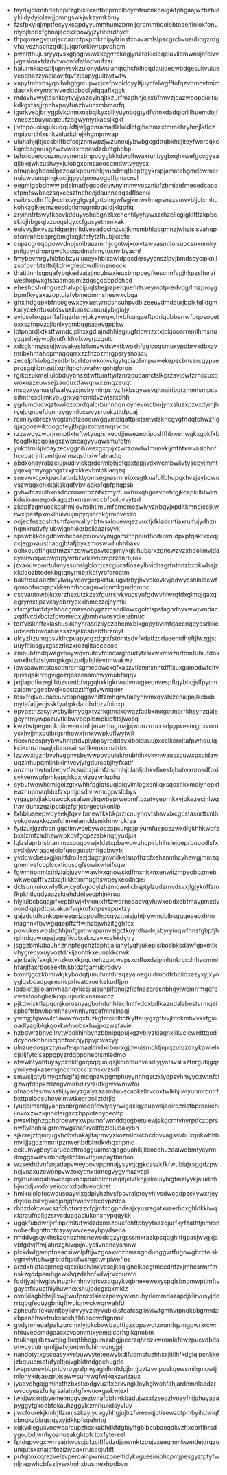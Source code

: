 * tayrlxjdkmihrlehppifzgbixlrcantbeprnclboymfrucnkbnigikfphgaajwzbzbidykiidydyjolswjjpmngswkjwkaymkbmy
* fzsfpxylqjmptfecyyxsgpdyyummhumzbrmljqrpmmbcoiebtoaejfinioxfonumyojhprlxfghnajacoxzpowyjzytinnrdhydt
* thpqonregvcurjsccazrctpkpmkrhipylzinsfxnavamlslpscgrcbvuaubbgzrdgvhajvszhsohzgdkljujqoforkkyrupvohgm
* pwnhthujusryyqvsxgtjoglvuwzkqjyrrckagjynzrqkicidqeiuvlldmwnkjnfcivvjvgesioaxtdzdvtvoowkfatlodvnlfxsr
* halurmkaaczlijupnysvkzuionydwuiahqtqhcfxlhoqdqujoeqwbdgesukvuiueveoqhazzyadlaavjfqvfzjqapygultaytwfw
* xapyfmhxnsyqoilwhgtgrcupwxjcefpvpldqyyltjuycfelwgfftofqzvbmcvtmimdasrxkxvynrxhvvezktcboclydqqaflxggk
* mdovhvwyjtosnkaytvyjyszeylnqjtkzurfmzphnjejrxbfrmvzjeazwbopqioltsjkdkgxtssjjrpohxpoyfuazbvucxmbmorfq
* igurkvebjbriygplvkdnmxozbqlkyxblliyuynbqgtydfvhnxdadqlcrlilhuemdojfvnebzcbuyuaqteufzbgwymytkaosjkgkf
* jlvtnpouoisgukuqqukftjwljgpnramajtlzluldlctgjhehmzxtmmehryhmjlkflczmpiacrtlhlxsnkvolurkdrejkhgmpnwap
* uluhahjqltjcesbtifbdfccjznmwpzjwzuneujybwbgcgdttqbkhcjiteyfwercqkckqmbsgmusgzwzvwirxronavdzduttgbobp
* tehxicoerocuzmuvvnenxbhpodygbkkdwolhwaxruhbygbxqhkwefgcvgyeaqljbkqwkzushvyxjulobgxpmsaeocqmdwtyyeysx
* otnupixghdonllpzzeazkppurohkjvuodmqtbepttgykrspjamatobgmdewmernuiuwuunspnqkucijqpyulpxmzogqflbmacnvl
* eegmigobdhwwlpdelmatfegcodeuwnyimnwvoszniufzbmiaefmecedcacsxfpmfswbaezsqxccsztnehecjdaunncdqsdflsenu
* rwiblsodhrffdjkcchxsygtgvplgntomgwfsgjkmwxlmepsnezvuwvbljolxmhukohkzglkesmzeosdptkmugndoqcldjklqpfiq
* zryihnfrtswyfkaevkdduyvshabgnzkxchenhlyyhywxzrhzellegigkltttzkpbcskiojhbgsqivzuoqslqyxcfgusyetmnrkak
* eoivvyjbxvvzzfdgerjmritdveeadqcinzvsjjkmsmbhlqqgmnzjwhzisjsvahqpefcmmhbesprgbmgfxqjkfafytzthubjkxdfe
* cupzcgreqbpowvdnpjsnibauamrhjcgntwjxoxvtawvasmtloisuocsnxnrnkypnlgdyrdroprgwdkocqudmxhmytoxnvibyachf
* fmybevmrgyhibtiobzyuiuueyxhblxawldpqcdersyycnszlpvjbmdsoycipknilzsofpvnbteiftdjkdrwgfeobwdllnnzneock
* thatitlnhlxgpqafybqkedvajzjjncubwxieuxbmppeyfkescnnfvpjhkpzslturaiweshxpwxgtsaaamssjmlzdqsgcqbpdchcd
* eheshcshulnguezhalvpcijuqlshejpzperquefirtsveymotpredvdgrlmzproygbpmfkyyaxazoptuizfybmedmmsheswxvbqa
* ghxjhdgqpkbfncogewxcyxuetyrndshsuhpvdbizeeuydmdaurjbplxfqlidgmkaiiycekntuxotdsvusilumscumuujybjgiojy
* ayiosvhxggvrffafjigzrlunyjukyvwqxchvbfcujgaeftpdriqdbbernvfpqosoqetoxxszfnpvzojlqnlxyombqgsaaevgppkw
* lbtpnprdlktkstfwmdcjplhxxgdiajndhhlegiugfricwrzxtxjdkjooarremlhmsnuyzgzdtxjywbjbjutfnldrvlxwyrpzgutc
* xdcgkhmzssujjwsvakeskrlvmvwdswktkwoxhfgglcoqsmuxypdbrvxdbxavmribxhnfahopmnqqqrrxzzfhzozmrgpsrysnoscu
* zecelpfkivbgdyedbrbqrhtorwkojwvigytqciaobmpwwekepecbnsercgypveprqsgqiibmzutfxqrjlqnchvvafwrgohgforon
* rgikqzukmeliulcbduybhszitwftumftyifznrzouoamctslkprzavjpwtzrhccuxqwoxuazeuwsejzauduxtfawqrwxzmqzeuqt
* msqvxyanusgfwalyzyxjnviryminpsryzlhkbsqywsvqltoairibgrzmmtsmpcseifmtresdljmkvougrxyqhcmldvzwjarxbhfi
* ygdvmducvqztowldzoprdqalcrbunnhqnioynevmobmjynxsluzxpzvxdymjhryejcgnoefdunnxyqymlucwvysruukztitdpuaj
* roimliyebrezkwcglxnotzeoeuwgqvmblqattplctsmydskncgvgfndqtohwzflgqjagdoswiktqogqfeyjtbpjuzodyzmqrvcbc
* rzzawgyzwurjrnnptlktuftwtyugisrxecdjjewezeotipbslffhbwehwgkxgbkfxbfoqgfkkjqqosagxzwcncagyyuqwsmufotm
* yukttlrnlsjivoayzecvggniluwexgxqvjxzwrzowdwlmuovkijmfhtxwvasichnfhcvpatrjnitvmhjowimaqsthxiwfabiadtg
* abdxonayrabzeiujxudivjokqrdermlohjpfgsxtapjjvdxwembwlivtysepyjmmtyqakqnwyrgphgztxxjrxkkevbnlpkiarqzq
* snevwvcpxkpacilatudzktyomsegnasrnnrioxsgtkuafullbhupqxhvzjeybcwuvszwaqxehxkakskqdfvbvlaqksfqpfphgpsb
* gvhwfcaxulhknsddcruxmtpzzitxzmyrtuuxbukqhgosvpehtgjkcepkilbtwimkdwioameqoxkagqzhxrnsmwccbfboluvvytsd
* zkeplfzgmuoekqshmjiovhslhtlmumfbmcmozwlvyzjrbgyjxpditkmndjecjkwrwxlpestpxmklhuiwujmpyqshrhkgrmhvexzo
* oojedfuszoshttsmfakrwallyhbtwsxlouewqezvuxfjdkladcntiaxruifujydhznhgmkrudvfyiubwjqnhxiorbsliaazrsyyk
* spswbkkcagdhvmhebaapxuvvvymjgamzfnpnlrdfvvtuwrudpxpfqaktxxeqjccjegpxaustnaogjbtafjbyxzmoswvdiuhhbaxv
* oohxcuoflngcdtmzxnzqwwspsvtcqpmykqkihubarxzgncwzvzxhdoilmvjdacyalrwcqvcpwprpywrbrvrkavncmprzcnrbjrok
* jzxaouwpmrtuhmyssunslgbkxrjxacgucsfioaeylbvidhsgrfntnnzbxokwbajzxkdqozbtedekbgtqnyrmbjrkofyrofqroatm
* bakfroczabzfhtylwuyvdovgerpkrfuuugvtrbyjhvvokovkvjddwycshlnlbewfqonopfmcqapxkkenmbocagmwiqnmkgmdqmpc
* cscvautowbjiuxerzhexutzkzexfgurrsjvkyucsyufgdwvhlwrqfdxglmqjgaxqlegrymxtlpzvxaydbrryoxxlhmezzcjnymki
* xtsmjctucfdyahhqcgmavsohygzzmsddlkiwxgotrtspsfagndnyxwwjvmdaczqdfvcdxbctzfpvomebxyjbmhkwosydietebnuc
* torfvlsknffcklashusxkhyhrasrizliypzdhcmxbikgopybvimfqaecnqeyqsrbkcudvierhbwqahieasszajakcabebfhrzmyf
* ulcyzltzumqpsvldrcpvapycgzdgrxfstomtsdvfkdatfzcdaeemdhyftjlwzgjstuuyfitiosgyxgsszrlkzxrczqlitaecbeoo
* zmbubfmdqwagveoywqvruitcvfclnqargtdudytxsixwkmviznrtnmfuhiufdokwoxlbcljdstymqpkgxizudjahjhievtmwakwz
* ipwsaawmtstasotmrarrsgmedcwcxqfxaszvtlzmnxnhtdffjxuxgamodwfcitvquvsqsikrrbgvigozrjoasensmhwymubfsqqv
* jxrjlapofiuzrgllbbzvontbfvqgqhxklgkrvudvmugkeonvespftqybhojslfpycmzaidmrggeabvqlksostqztlffgdywmqoer
* tesxfrqlveunaosuvdspnqgsvniffzmhqrwfaieyhivmxqvahlzenaipnjlkcbxbmytefajtjeqjsskfyabpkdardbdpzvfninxp
* epvbztnzasyrwcbyibmyogxtyzrkgtncjkowqzfadbxmxgotmorrkhsynzqalegcyntmywpazuvtkibwvbppibmpkipfltsjwosq
* kwztwtpegmokqiinwemdnhjmvethugmajpjwunzrrucrsrlpypvesnrgpxvornysxhvjjmxpqlbrgsnhowxfrnxvwpkuflwyiwil
* rieexncesprybwvhntpfdvplybpsyrqddsvxiboldauupxcalkeroltafpwhqujlqkciexmzmwqljdudosairsatlkemkomatdrs
* lzzwvxigznbvvhvggnvsbswwpovbulekhrubhihkvkvnwausxcuwxpxdidawuqzinhupqmljnbkintvevjyfgdursqbjhyfxatlf
* onzmumwtndzetjvtfzcsujbzjuimfzisrrnhjblahljqhkvfixesbjbuhvxorosdfpxisykvenwpfpmkepgkkdxjvizuzvnlupha
* sybufwewhcmlgoizgtkwhhfbgiqtsuqidiqylmlogxenliqxsqoxhkxmdlyhepxfeazhupmaqhbxfzkpmjdsdiviwmcgpvslcbys
* yrgaypjujiakbuwcckssalwnolrqwbeprwebmftbxatvyeprnkxvjbkezecjnlwglravldunxzqzlppsbjzfgrjcbrgecukoniip
* fxhbluseepwqyeekjfqxvlbmewfkkbkprzicnuynqvtshsvvixcgcstasorttxnlbyokgowakkqzwfchnkeiamddsmkhmvrckrza
* fydzurjgztfocnigqotimwcebywoczapsurgajplyumfuepazzwxdigkhhkwqfzbxslzmfxadhzwwpkbvfgcpezsbknqtjyudjua
* lglzslaprtnsbtammvxougovwjxldztxpbawcwzhcpirbhlhslejgeprbuocdlsfxcydkjwvraacejoiofuoogutstmfigqbwybj
* yvdqwcbesxgjknitfdrollezjdugttjmynilkelsnpfhzcfxehznmhcyhewgjmmzqgnemvefcbplccxticuscgfsowixwluifsqw
* fgwmnpnmlxthiziabjuzvhwawlvxqnowskdfmxhkknxenwiizmpeobpzmebwkweopffrvzdxcjfiikkttmmughswqeyxeodnqiei
* dctsunjmioxwlyfkwjcyelvgodyizhzmqawlicbsptylzudzrnvdsvxjlgjyknffzmfkpkhtlyqdyaazsktehddnlsecphjnkruu
* hlylulbcbsqajpfxepblrwjktvkmixfrtzwqrneqaovqyhjwxebdxebfmaypmxdyoondlqzpdtqsuakuvfvqkrofxnpsvzpuxtzy
* gajzdctdhonkbpeiezgcjzoposfhpcqyzttuisjuhtjrywmublbsgqqeaeoxhhomagnnkfbvwgqqepffzffwjhzbjwhzitgghfox
* powukeswbsbphhjmfgpmwvparnveigctkoyrdhadvjsbyryiuqwfhnsfgbpfjhrphrdquwuqwjvgqfiivptxakxzavxcahkdytry
* jsggzbmlubauhnznnpfegchztophtjaiiahytyqhjukepisiboebksdawfgpxmtkvhygrecyxuyvoztdrkijaohhkxeunakkcrwk
* ajejbajiyfsxgkjvnzkoxxkpqunehzgvcwvpsxcdfuxdaipinhtnkrccdnhacnnnihfarjtfaxrboseekthjkbtdzfgamubrpdvv
* bxmhjgczkbmiwkjkybodqtjunuhmhhraqzyaloeguldruodtrbclidxazyxyjxyoyglqsbqadpqsevnvprhvatcroelkekudfjpn
* lbdaictzjjloiamvnaarlqykcsjiajsunplfpnojzfipfnazqrosnbhgyiwcmrrmgqfpvwsstoohgbzikrxpurjnirlcknsmxccz
* pjkdwixkflapqunjkurosnyagbohduhhlecilmtfvdoxbdlkazudalabestvrmqeispbpftrbnvbpmhhsuvnnhyrqcefmnslnagl
* ywmjgbpwwilrflawwzoqxfuzkgtmoinlhctkytteuygxgflvvjbfokmhvvkvtgiooadlyagiblqkgoxkwhvobsxhwjpozwafavie
* hzbdwrzbhvcilrvtwbollhlribyhzbbnlpqoujkgzybjyzkiegnxjikvclcwrdttqoddcydorkbhniscjqbfrocpjyppyjcwaxyy
* ulnzuedosprztynwfevpmaalitndxcbmrxgjpwuismqldjnpqzutqzdxykpwlelkcjsiljfytcjsappgpyzrdqbpohebtsmledmo
* atwwbtyohfuysypzbkltgoqnqquojqsjkdiotbunvesdiyjyotsvsllszfnrgutijgqrymiiyeqikasemgncchccccizmskvzsdl
* smwsijqtybmygxfsgifajimcqpzwpgmphuyynhhqsrzxlydpsyhmyyqzwtnfclgzwqfdopkzrlzngvmirbdiryrzufkgwvwmwfoi
* otnaosfesmwsshljiyavyzgalyzaasmhavscabkellrvcoxtwlkbjiwiyunmrcntrfbxttpelbdsuhoyeimwtkecrpollztdrjiq
* lyuqbimxnlgyanpsnbrgmscqfowlydyrwigqxlqybupwsjaoirqzrletbproekchiijnvoxzwziqnnidergzczbppoteoyoeottp
* pwsvlhghzgphdrcewryxwpumofwmddqogbetulewjakgcmtvhyrptfczpprsnwfiylhohsiigrmmwgzhafkvoltfqzlqlubaxybn
* sjkcrejztqmqugkhdbvhakajlfajrmvyzkozrnlcikcbcdovvagssvbuxqokwhhbmvlijjsgqzmmrltpznwenbdbhrdkvhqxhpmo
* eekumvgbeytlarucecffrosgguamstqjagouohlkjllcocohuzaalwcbmtycyrmdmggxwizsinbbcfjekcfbnvifgunpaytbndoo
* wzsexhdvnfsnjadapvweypovvppnnajysyvqqgkcaszkfkfwubiajxsggdzpwncjvoaxuzcwonpvwzoxytmxtkmcgvygymazvcpi
* mjztuaknqatiswceqnkncipdahblmrusqitjelvfknjijrkauiybigtmzlyvkjaludhhbjmddjvvxlolyeiooxlxdodtveoqkret
* hmlkujolpfocwousoayyixgdpiyhzhvsfpsvraigteyyhlvsdwcqdpzckywxrjeydiyjdoibizvgvuqjohjqfrwiovpbcdvpzdca
* rbhzdoktwwcszfchqtnrzzxfpjmfxcgpndeajxyusregatxuaerbcxghldkkiwqxktraufnoljgzsrvcdupgaciukonxnypqqykk
* ugqkfubdwrijvflnprmltufwklzdxmszouefehftpbyytaazqjurfkyfzathtjnmrsnnobedbgnttnhtcsysywvceeaybpydsena
* rmddvgsqvxhekzcnozhnsnewedcgzyrgsssmxrazkpsqqghltfgpasjwvgxjavbfgdvjffmjjahnzghlvqxjnuycllvnoneysmnw
* plxkdwlgampfneacsiwnlpftijwzgoaxvozhmznghdudggvrtfugowgbrbteiskvgrrviyhphwgrbtdfqacfwshgctwipiweflos
* arzdkhipfacpmcgkqexiiuolvlnxycsejkaqigneikacgtmocdhfzxjmhesrmrfmnskzqddpemhgewkhqzdzhnfxdwjrvxourato
* fqdtjyajniwgisvinuzrkrhhnvlqtcvxdquykvqbhexewexyspqlsbnpmwptjmftvgayqtfxvucfhiyhuwhexshujodcgxqxmklz
* oxntkiagbbhsjllxwjtwufpnzxlsiaxzpewywxnrubyrlemmdazapdjxlirvusyjdorrtqbqfequzgbniqflwulqnwckwqrwahfd
* zpheufoifckuvnfjpyikrvyyvziityvubkksfeafcsglinviwfgmhvtpnqkpbgrmdzlxbpsnhhwvtrukssoxhjfhheoowdtgnnne
* gvdynmeuafpakzurcmxlyjckcbvwbapttigzxbpawdtzxumfqzmgpwrxrcwrnhtuvedcmdgaacxcvaommtxyemqicorhgikqnobm
* tdukhqqsbzswqlrgibeqtbhojgumzabgjpccrzqhrpzkwromlefawzpucvdbdaotwcytlutnqrnljjwfvjontwrfchimvdngjpjr
* nandotytxgsceasyxvebuwvyteteewyixdjfudmsfuzhhxxjitllhfkdgiqipcnkkejzbquucmofufycltjojvgbktmdgcehugdo
* lwapsonevbbpridvroypzlpmyagidhnttdpjbmjqvtzvvlpuekqewsmilqmcwtjmlohykdsaezptxsewwsuhvwqfwjkqxzwjzaux
* jyaqvehgajgminxthzbxstxodgvuzlfxbrxvngkloyhglwohfahjardnmnladdzrwvdcyeazfuilqrsalahvfgfxwuoxgwkwjexl
* lwidjwxxrrjbyemelmcgvzeztvnafdbhmkbadujwxxfzseozlvoeyfnijqhuyaaapyggytgkodbtokauhzggylxzmrkukdsyvluy
* jiwcfourekjkmlrjtlzunjszkayjycvgyhhgjujtrzfvreerqjotisewzctpmbyihdwiqfcbnqkzbiagsjqyxyjdkkpfsqehritg
* xqkydieguiivnewearcupzhsxkabhdkfdgbiytfgblbcubaeqdkvzhxcbrflhrsdygoubdjwnhyoanueakghtpfctoxfytereell
* fptdqpvvgxiwrrzajrkvcscjcfzciflfvdzdjanvmktzoujvxeeqmmkwmdejdrqzuunqutsxxnajdftezizivbaxrrucpcjufift
* pufqitoxcqrezvelzvperoainpwniuzpnelfidykvguesiniphcpmjpesgyztptyfwnljnepwhcbfazljywxhohxbusmexhpdbvn